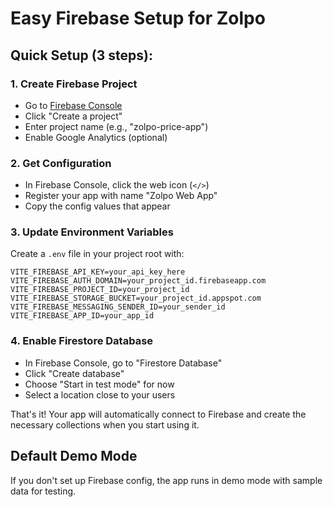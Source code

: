 # Easy Firebase Setup for Zolpo

## Quick Setup (3 steps):

### 1. Create Firebase Project
- Go to [Firebase Console](https://console.firebase.google.com)
- Click "Create a project"
- Enter project name (e.g., "zolpo-price-app")
- Enable Google Analytics (optional)

### 2. Get Configuration
- In Firebase Console, click the web icon (`</>`)
- Register your app with name "Zolpo Web App"
- Copy the config values that appear

### 3. Update Environment Variables
Create a `.env` file in your project root with:

```
VITE_FIREBASE_API_KEY=your_api_key_here
VITE_FIREBASE_AUTH_DOMAIN=your_project_id.firebaseapp.com
VITE_FIREBASE_PROJECT_ID=your_project_id
VITE_FIREBASE_STORAGE_BUCKET=your_project_id.appspot.com
VITE_FIREBASE_MESSAGING_SENDER_ID=your_sender_id
VITE_FIREBASE_APP_ID=your_app_id
```

### 4. Enable Firestore Database
- In Firebase Console, go to "Firestore Database"
- Click "Create database"
- Choose "Start in test mode" for now
- Select a location close to your users

That's it! Your app will automatically connect to Firebase and create the necessary collections when you start using it.

## Default Demo Mode
If you don't set up Firebase config, the app runs in demo mode with sample data for testing.
